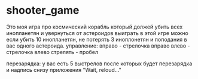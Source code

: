 # shooter_game
Это моя игра про космический корабль который должей убить всех инопланетян и увернуться от астероидов
выиграть в этой игре можно если убить 10 инопланетян, не потерять 3 иноплонетян и поподания в вас одного астероида.
управление:
вправо - стрелочка вправо
влево - стрелочка влево
стрелять - пробел

перезарядка:
у вас есть 5 выстрелов после которых будет перезарядка и надпись снизу приложения "Wait, reloud..."

